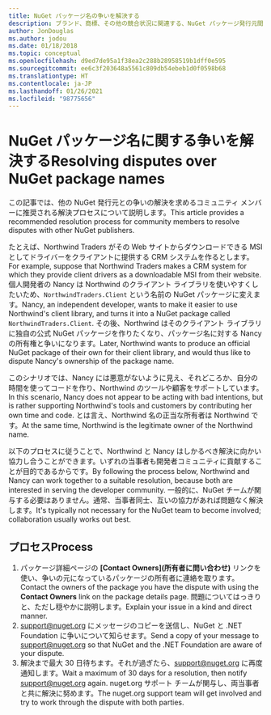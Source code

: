 ```yaml
---
title: NuGet パッケージ名の争いを解決する
description: ブランド、商標、その他の競合状況に関連する、NuGet パッケージ発行元間の争いを解決するためのプロセス。
author: JonDouglas
ms.author: jodou
ms.date: 01/18/2018
ms.topic: conceptual
ms.openlocfilehash: d9ed7de95a1f38ea2c288b28958519b1dff0e595
ms.sourcegitcommit: ee6c3f203648a5561c809db54ebeb1d0f0598b68
ms.translationtype: HT
ms.contentlocale: ja-JP
ms.lasthandoff: 01/26/2021
ms.locfileid: "98775656"
---
```

# <a name="resolving-disputes-over-nuget-package-names"></a><span data-ttu-id="e213e-103">NuGet パッケージ名に関する争いを解決する</span><span class="sxs-lookup"><span data-stu-id="e213e-103">Resolving disputes over NuGet package names</span></span>

<span data-ttu-id="e213e-104">この記事では、他の NuGet 発行元との争いの解決を求めるコミュニティ メンバーに推奨される解決プロセスについて説明します。</span><span class="sxs-lookup"><span data-stu-id="e213e-104">This article provides a recommended resolution process for community members to resolve disputes with other NuGet publishers.</span></span>

<span data-ttu-id="e213e-105">たとえば、Northwind Traders がその Web サイトからダウンロードできる MSI としてドライバーをクライアントに提供する CRM システムを作るとします。</span><span class="sxs-lookup"><span data-stu-id="e213e-105">For example, suppose that Northwind Traders makes a CRM system for which they provide client drivers as a downloadable MSI from their website.</span></span> <span data-ttu-id="e213e-106">個人開発者の Nancy は Northwind のクライアント ライブラリを使いやすくしたいため、`NorthwindTraders.Client` という名前の NuGet パッケージに変えます。</span><span class="sxs-lookup"><span data-stu-id="e213e-106">Nancy, an independent developer, wants to make it easier to use Northwind's client library, and turns it into a NuGet package called `NorthwindTraders.Client`.</span></span> <span data-ttu-id="e213e-107">その後、Northwind はそのクライアント ライブラリに独自の公式 NuGet パッケージを作りたくなり、パッケージ名に対する Nancy の所有権と争いになります。</span><span class="sxs-lookup"><span data-stu-id="e213e-107">Later, Northwind wants to produce an official NuGet package of their own for their client library, and would thus like to dispute Nancy's ownership of the package name.</span></span>

<span data-ttu-id="e213e-108">このシナリオでは、Nancy には悪意がないように見え、それどころか、自分の時間を使ってコードを作り、Northwind のツールや顧客をサポートしています。</span><span class="sxs-lookup"><span data-stu-id="e213e-108">In this scenario, Nancy does not appear to be acting with bad intentions, but is rather supporting Northwind's tools and customers by contributing her own time and code.</span></span> <span data-ttu-id="e213e-109">とは言え、Northwind 名の正当な所有者は Northwind です。</span><span class="sxs-lookup"><span data-stu-id="e213e-109">At the same time, Northwind is the legitimate owner of the Northwind name.</span></span>

<span data-ttu-id="e213e-110">以下のプロセスに従うことで、Northwind と Nancy はしかるべき解決に向かい協力し合うことができます。いずれの当事者も開発者コミュニティに貢献することが目的であるからです。</span><span class="sxs-lookup"><span data-stu-id="e213e-110">By following the process below, Northwind and Nancy can work together to a suitable resolution, because both are interested in serving the developer community.</span></span> <span data-ttu-id="e213e-111">一般的に、NuGet チームが関与する必要はありません。通常、当事者同士、互いの協力があれば問題なく解決します。</span><span class="sxs-lookup"><span data-stu-id="e213e-111">It's typically not necessary for the NuGet team to become involved; collaboration usually works out best.</span></span>

## <a name="process"></a><span data-ttu-id="e213e-112">プロセス</span><span class="sxs-lookup"><span data-stu-id="e213e-112">Process</span></span>

1. <span data-ttu-id="e213e-113">パッケージ詳細ページの **[Contact Owners]\(所有者に問い合わせ\)** リンクを使い、争いの元になっているパッケージの所有者に連絡を取ります。</span><span class="sxs-lookup"><span data-stu-id="e213e-113">Contact the owners of the package you have the dispute with using the **Contact Owners** link on the package details page.</span></span> <span data-ttu-id="e213e-114">問題についてはっきりと、ただし穏やかに説明します。</span><span class="sxs-lookup"><span data-stu-id="e213e-114">Explain your issue in a kind and direct manner.</span></span>
2. <span data-ttu-id="e213e-115">[support@nuget.org](mailto:support@nuget.org) にメッセージのコピーを送信し、NuGet と .NET Foundation に争いについて知らせます。</span><span class="sxs-lookup"><span data-stu-id="e213e-115">Send a copy of your message to [support@nuget.org](mailto:support@nuget.org) so that NuGet and the .NET Foundation are aware of your dispute.</span></span>
3. <span data-ttu-id="e213e-116">解決まで最大 30 日待ちます。それが過ぎたら、[support@nuget.org](mailto:support@nuget.org) に再度通知します。</span><span class="sxs-lookup"><span data-stu-id="e213e-116">Wait a maximum of 30 days for a resolution, then notify [support@nuget.org](mailto:support@nuget.org) again.</span></span> <span data-ttu-id="e213e-117">nuget.org サポート チームが関与し、両当事者と共に解決に努めます。</span><span class="sxs-lookup"><span data-stu-id="e213e-117">The nuget.org support team will get involved and try to work through the dispute with both parties.</span></span>
